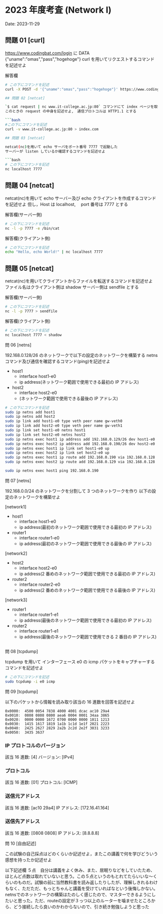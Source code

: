 # 2023 年度考査 (Network I)

Date: 2023-11-29

## 問題 01 [curl]

https://www.codingbat.com/login に DATA {"uname":"omas","pass","hogehoge"} curl を用いてリクエストするコマンドを記述せよ

解答欄

```bash
# この下にコマンドを記述
curl -X POST -d '{"uname":"omas","pass":"hogehoge"}' https://www.codingbat.com/login

## 問題 02 [netcat]

`$ cat request | nc www.it-college.ac.jp:80` コマンドにて index ページを取得する
このときの request の中身を記述せよ,　通信プロトコルは HTTP1.1 とする

```bash
#この下にコマンドを記述
curl -v www.it-college.ac.jp:80 > index.com

## 問題 03 [netcat]

netcat(nc)を用いて echo サーバをポート番号 7777 で起動した
サーバーが listen しているか確認するコマンドを記述せよ

```bash
# この下にコマンドを記述
nc localhost 7777

```

## 問題 04 [netcat]

netcat(nc)を用いて echo サーバー及び echo クライアントを作成するコマンドを記述せよ
但し，Host は localhost,　 port 番号は 7777 とする

解答欄(サーバー側)

```bash
# この下にコマンドを記述
nc -l -p 7777 -e /bin/cat

```

解答欄(クライアント側)

```bash
# この下にコマンドを記述
echo "Hello, echo World!" | nc localhost 7777

```

## 問題 05 [netcat]

netcat(nc)を用いてクライアントからファイルを転送するコマンドを記述せよ
ファイル名はクライアント側は shadow サーバー側は sendfile とする

解答欄(サーバー側)

```bash
# この下にコマンドを記述
nc -l -p 7777 > sendfile

```

解答欄(クライアント側)

```bash
# この下にコマンドを記述
nc localhost 7777 < shadow

```

問 06 [netns]

192.168.0.128/26 のネットワークで以下の設定のネットワークを構築する netns コマンド及び通信を確認するコマンド(ping)を記述せよ

- host1
  - interface host1-e0
  - ip address(ネットワーク範囲で使用できる最初の IP アドレス)
- host2
  - interface host2-e0
  - (ネットワーク範囲で使用できる最後の IP アドレス)

```bash
# この下にコマンドを記述
sudo ip netns add host1
sudo ip netns add host2
sudo ip link add host1-e0 type veth peer name gw-veth0
sudo ip link add host2-e0 type veth peer name gw-veth1
sudo ip link set host1-e0 netns host1
sudo ip link set host2-e0 netns host2
sudo ip netns exec host1 ip address add 192.168.0.129/26 dev host1-e0
sudo ip netns exec host2 ip address add 192.168.0.190/26 dev host2-e0
sudo ip netns exec host1 ip link set host1-e0 up
sudo ip netns exec host2 ip link set host2-e0 up
sudo ip netns exec host1 ip route add 192.168.0.190 via 192.168.0.128
sudo ip netns exec host2 ip route add 192.168.0.129 via 192.168.0.128

sudo ip netns exec host1 ping 192.168.0.190

```

問 07 [netns]

192.168.0.0/24 のネットワークを分割して 3 つのネットワークを作り
以下の設定のネットワークを構築せよ

[network1]

- host1
  - interface host1-e0
  - ip address(最初のネットワーク範囲で使用できる最初の IP アドレス)
- router1
  - interface router1-e0
  - ip address(最初のネットワーク範囲で使用できる最後の IP アドレス)

[network2]

- host2
  - interface host2-e0
  - ip address(2 番めのネットワーク範囲で使用できる最初の IP アドレス)
- router2
  - interface router2-e0
  - ip address(2 番めのネットワーク範囲で使用できる最後の IP アドレス)

[network3]

- router1
  - interface router1-e1
  - ip address(最後のネットワーク範囲で使用できる最初の IP アドレス)
- router2
  - interface router1-e1
  - ip address(最後のネットワーク範囲で使用できる 2 番目の IP アドレス)

 ```bash

 ```

問 08 [tcpdump]

tcpdump を用いて インターフェース e0 の icmp パケットをキャプチャーするコマンドを記述せよ

```bash
# この下にコマンドを記述
sudo tcpdump -i e0 icmp

```

問 09 [tcpdump]

以下のパケットから情報を読み取り該当の 16 進数を回答を記述せよ

```log
0x0000:  4500 0054 7838 4000 4001 dcac ac10 29a4
0x0010:  0808 0808 0800 aea6 0004 0001 34aa 3865
0x0020:  0000 0000 1672 0700 0000 0000 1011 1213
0x0030:  1415 1617 1819 1a1b 1c1d 1e1f 2021 2223
0x0040:  2425 2627 2829 2a2b 2c2d 2e2f 3031 3233
0x0050:  3435 3637
```

### IP プロトコルのバージョン

該当 16 進数: [4]
バージョン: [IPv4]

### プロトコル

該当 16 進数: [01]
プロトコル: [ICMP]

### 送信元アドレス

該当 16 進数: [ac10 29a4]
IP アドレス: [172.16.41.164]

### 送信先アドレス

該当 16 進数: [0808 0808]
IP アドレス: [8.8.8.8]

問 10 [自由記述]

この試験の自己採点はどのくらいか記述せよ，またこの講義で何を学びどういう感想を持ったか記述せよ

以下記述欄
５点　自分は講義をよく休み、また、居眠りなどをしていたため、ほとんど点数は取れていないと思う。この５点というのもとれてたらいいな〜くらいのものだ。試験の前に当然教科書を読み返したりしたが、理解しきれるわけもなく、ただただ、もっとちゃんと講義を受けていればなという後悔しかない。netnsでのネットワークの構築はたのしく感じたので、マスターできるようにしたいと思った。ただ、routeの設定が３っつ以上のルーターを噛ませたところから、どう接続したら良いのかわからないので、引き続き勉強しようと思った
